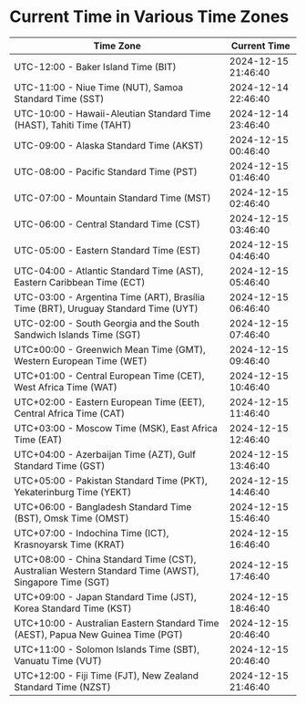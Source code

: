 # Current Time in Various Time Zones

| Time Zone | Current Time |
|-----------|--------------|
| UTC-12:00 - Baker Island Time (BIT) | 2024-12-15 21:46:40 |
| UTC-11:00 - Niue Time (NUT), Samoa Standard Time (SST) | 2024-12-14 22:46:40 |
| UTC-10:00 - Hawaii-Aleutian Standard Time (HAST), Tahiti Time (TAHT) | 2024-12-14 23:46:40 |
| UTC-09:00 - Alaska Standard Time (AKST) | 2024-12-15 00:46:40 |
| UTC-08:00 - Pacific Standard Time (PST) | 2024-12-15 01:46:40 |
| UTC-07:00 - Mountain Standard Time (MST) | 2024-12-15 02:46:40 |
| UTC-06:00 - Central Standard Time (CST) | 2024-12-15 03:46:40 |
| UTC-05:00 - Eastern Standard Time (EST) | 2024-12-15 04:46:40 |
| UTC-04:00 - Atlantic Standard Time (AST), Eastern Caribbean Time (ECT) | 2024-12-15 05:46:40 |
| UTC-03:00 - Argentina Time (ART), Brasília Time (BRT), Uruguay Standard Time (UYT) | 2024-12-15 06:46:40 |
| UTC-02:00 - South Georgia and the South Sandwich Islands Time (SGT) | 2024-12-15 07:46:40 |
| UTC±00:00 - Greenwich Mean Time (GMT), Western European Time (WET) | 2024-12-15 09:46:40 |
| UTC+01:00 - Central European Time (CET), West Africa Time (WAT) | 2024-12-15 10:46:40 |
| UTC+02:00 - Eastern European Time (EET), Central Africa Time (CAT) | 2024-12-15 11:46:40 |
| UTC+03:00 - Moscow Time (MSK), East Africa Time (EAT) | 2024-12-15 12:46:40 |
| UTC+04:00 - Azerbaijan Time (AZT), Gulf Standard Time (GST) | 2024-12-15 13:46:40 |
| UTC+05:00 - Pakistan Standard Time (PKT), Yekaterinburg Time (YEKT) | 2024-12-15 14:46:40 |
| UTC+06:00 - Bangladesh Standard Time (BST), Omsk Time (OMST) | 2024-12-15 15:46:40 |
| UTC+07:00 - Indochina Time (ICT), Krasnoyarsk Time (KRAT) | 2024-12-15 16:46:40 |
| UTC+08:00 - China Standard Time (CST), Australian Western Standard Time (AWST), Singapore Time (SGT) | 2024-12-15 17:46:40 |
| UTC+09:00 - Japan Standard Time (JST), Korea Standard Time (KST) | 2024-12-15 18:46:40 |
| UTC+10:00 - Australian Eastern Standard Time (AEST), Papua New Guinea Time (PGT) | 2024-12-15 20:46:40 |
| UTC+11:00 - Solomon Islands Time (SBT), Vanuatu Time (VUT) | 2024-12-15 20:46:40 |
| UTC+12:00 - Fiji Time (FJT), New Zealand Standard Time (NZST) | 2024-12-15 21:46:40 |
